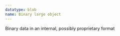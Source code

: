 ```yaml
---
datatype: blob
name: Binary large object
---
```


Binary data in an internal, possibly proprietary format